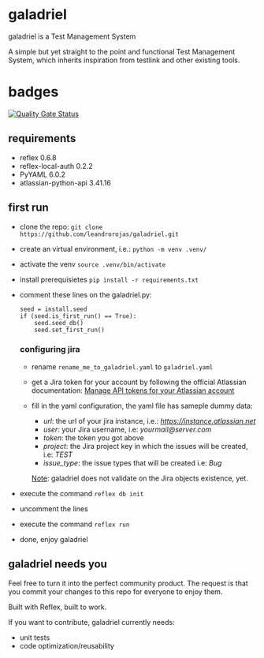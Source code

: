 # galadriel
galadriel is a Test Management System

A simple but yet straight to the point and functional Test Management System, which inherits inspiration from testlink and other existing tools.

# badges
[![Quality Gate Status](https://sonarcloud.io/api/project_badges/measure?project=leandrorojas_galadriel&metric=alert_status)](https://sonarcloud.io/summary/new_code?id=leandrorojas_galadriel)

 ## requirements
* reflex 0.6.8
* reflex-local-auth 0.2.2
* PyYAML 6.0.2
* atlassian-python-api 3.41.16

## first run
* clone the repo: ```git clone https://github.com/leandrorojas/galadriel.git```
* create an virtual environment, i.e.: ```python -m venv .venv/```
* activate the venv ```source .venv/bin/activate```
* install prerequisietes ```pip install -r requirements.txt```
* comment these lines on the galadriel.py:
    ```
    seed = install.seed
    if (seed.is_first_run() == True):
        seed.seed_db()
        seed.set_first_run()
    ```
    ### configuring jira
    * rename ```rename_me_to_galadriel.yaml``` to ```galadriel.yaml```
    * get a Jira token for your account by following the official Atlassian documentation: [Manage API tokens for your Atlassian account](https://support.atlassian.com/atlassian-account/docs/manage-api-tokens-for-your-atlassian-account/)
    * fill in the yaml configuration, the yaml file has sameple dummy data:
        * _url_: the url of your jira instance, i.e.: _https://instance.atlassian.net_
        * _user_: your Jira username, i.e: _yourmail@server.com_
        * _token_: the token you got above
        * _project_: the Jira project key in which the issues will be created, i.e: _TEST_
        * _issue_type_: the issue types that will be created i.e: _Bug_

        <u>Note</U>: galadriel does not validate on the Jira objects existence, yet.

* execute the command ```reflex db init```
* uncomment the lines
* execute the command ```reflex run```
* done, enjoy galadriel

## galadriel needs you
Feel free to turn it into the perfect community product. The request is that you commit your changes to this repo for everyone to enjoy them.

Built with Reflex, built to work.

If you want to contribute, galadriel currently needs:
* unit tests
* code optimization/reusability

